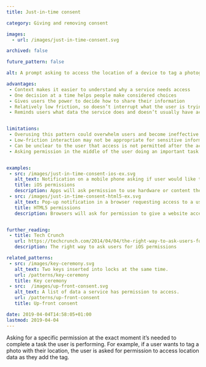 ```yaml
---
title: Just-in-time consent

category: Giving and removing consent

images:
  - url: /images/just-in-time-consent.svg

archived: false

future_pattern: false

alt: A prompt asking to access the location of a device to tag a photograph.

advantages:
 - Context makes it easier to understand why a service needs access
 - One decision at a time helps people make considered choices
 - Gives users the power to decide how to share their information
 - Relatively low friction, so doesn’t interrupt what the user is trying to do
 - Reminds users what data the service does and doesn’t usually have access to


limitations:
 - Overusing this pattern could overwhelm users and become ineffective
 - Low-friction interaction may not be appropriate for sensitive information
 - Can be unclear to the user that access is not permitted after the activity has finished
 - Asking permission in the middle of the user doing an important task may mean they don’t have the time to consider the implications of this consent


examples:
 - src: /images/just-in-time-consent-ios-ex.svg
   alt_text: Notification on a mobile phone asking if user would like to share their location in a chat.
   title: iOS permissions
   description: Apps will ask permission to use hardware or content the first time an app requires it.
 - src: /images/just-in-time-consent-html5-ex.svg
   alt_text: Pop-up notification in a browser requesting access to a user's location information.
   title: HTML5 permissions
   description: Browsers will ask for permission to give a website access to a webcam, microphone or location when a website requests it.


further_reading:
 - title: Tech Crunch
   url: https://techcrunch.com/2014/04/04/the-right-way-to-ask-users-for-ios-permissions/
   description: The right way to ask users for iOS permissions

related_patterns:
 - src: /images/key-ceremony.svg
   alt_text: Two keys inserted into locks at the same time.
   url: /patterns/key-ceremony
   title: Key ceremony
 - src:  /images/up-front-consent.svg
   alt_text: A list of data a service has permission to access.
   url: /patterns/up-front-consent
   title: Up-front consent

date: 2019-04-04T14:58:05+01:00
lastmod: 2019-04-04
---
```


Asking for a specific permission at the exact moment it’s needed to complete a task the user is performing. For example, if a user wants to tag a photo with their location, the user is asked for permission to access location data as they add the tag.
